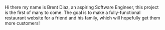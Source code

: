 Hi there my name is Brent Diaz, an aspiring Software Engineer, this project is the first of many to come.
The goal is to make a fully-functional restaurant website for a friend and his family, which will hopefully get them more customers!
